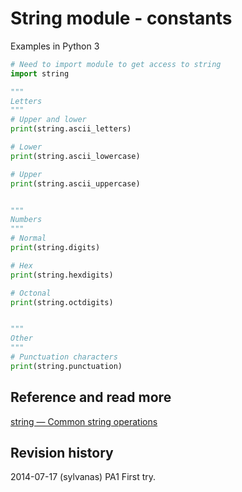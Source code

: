 String module - constants
==============================
Examples in Python 3



```python
# Need to import module to get access to string
import string

"""
Letters
"""
# Upper and lower
print(string.ascii_letters)

# Lower
print(string.ascii_lowercase)

# Upper
print(string.ascii_uppercase)


"""
Numbers
"""
# Normal
print(string.digits)

# Hex
print(string.hexdigits)

# Octonal
print(string.octdigits)


"""
Other
"""
# Punctuation characters
print(string.punctuation)


```


Reference and read more
------------------------------

[string — Common string operations](https://docs.python.org/3/library/string.html)


Revision history
------------------------------

2014-07-17 (sylvanas) PA1 First try.

